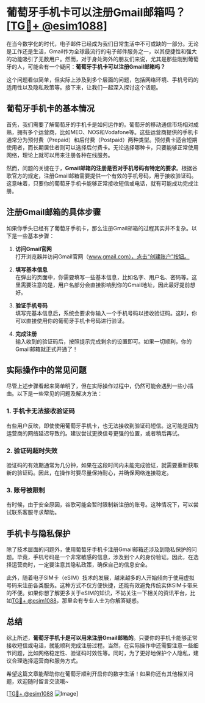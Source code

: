# 葡萄牙手机卡可以注册Gmail邮箱吗？[[TG💪+ @esim1088](https://t.me/s/esim1088)]

在当今数字化的时代，电子邮件已经成为我们日常生活中不可或缺的一部分。无论是工作还是生活，Gmail作为全球最流行的电子邮件服务之一，以其便捷性和强大的功能吸引了无数用户。然而，对于身处海外的朋友们来说，尤其是那些刚到葡萄牙的人，可能会有一个疑问：**葡萄牙手机卡可以注册Gmail邮箱吗？**

这个问题看似简单，但实际上涉及到多个层面的问题，包括网络环境、手机号码的适用性以及隐私政策等。接下来，让我们一起深入探讨这个话题。

## 葡萄牙手机卡的基本情况

首先，我们需要了解葡萄牙的手机卡是如何运作的。葡萄牙的移动通信市场相对成熟，拥有多个运营商，比如MEO、NOS和Vodafone等。这些运营商提供的手机卡通常分为预付费（Prepaid）和后付费（Postpaid）两种类型。预付费卡适合短期使用者，而长期居住者则可以选择后付费卡。无论选择哪种卡，只要能够正常使用网络，理论上就可以用来注册各种在线服务。

然而，问题的关键在于，**Gmail邮箱的注册是否对手机号码有特定的要求**。根据谷歌官方的规定，注册Gmail邮箱需要提供一个有效的手机号码，用于接收验证码。这意味着，只要你的葡萄牙手机卡能够正常接收短信或电话，就有可能成功完成注册。

## 注册Gmail邮箱的具体步骤

如果你手头已经有了葡萄牙手机卡，那么注册Gmail邮箱的过程其实并不复杂。以下是一些基本步骤：

1. **访问Gmail官网**  
   打开浏览器并访问Gmail官网（www.gmail.com），点击“创建账户”按钮。

2. **填写基本信息**  
   在弹出的页面中，你需要填写一些基本信息，比如名字、用户名、密码等。这里需要注意的是，用户名部分会直接影响到你的Gmail地址，因此最好提前想好。

3. **验证手机号码**  
   填写完基本信息后，系统会要求你输入一个手机号码以接收验证码。这时，你可以直接使用你的葡萄牙手机卡号码进行验证。

4. **完成注册**  
   输入收到的验证码后，按照提示完成剩余的设置即可。如果一切顺利，你的Gmail邮箱就正式开通了！

## 实际操作中的常见问题

尽管上述步骤看起来简单明了，但在实际操作过程中，仍然可能会遇到一些小插曲。以下是一些常见的问题及解决方法：

### 1. 手机卡无法接收验证码
有些用户反映，即使使用葡萄牙手机卡，也无法接收到验证码短信。这可能是因为运营商的网络延迟导致的。建议尝试更换信号更强的位置，或者稍后再试。

### 2. 验证码超时失效
验证码的有效期通常为几分钟，如果在这段时间内未能完成验证，就需要重新获取新的验证码。因此，在操作时要尽量保持耐心，并确保网络连接稳定。

### 3. 账号被限制
有时候，由于安全原因，谷歌可能会暂时限制新注册的账号。这种情况下，可以尝试联系客服寻求帮助。

## 手机卡与隐私保护

除了技术层面的问题外，使用葡萄牙手机卡注册Gmail邮箱还涉及到隐私保护的问题。毕竟，手机号码是一个非常敏感的信息，涉及到个人的身份验证。因此，在选择运营商时，一定要注意其隐私政策，确保自己的信息安全。

此外，随着电子SIM卡（eSIM）技术的发展，越来越多的人开始倾向于使用虚拟号码来注册各类服务。这种方式不仅方便快捷，还能有效避免传统实体SIM卡带来的不便。如果你想了解更多关于eSIM的知识，不妨关注一下相关的资讯平台，比如[TG💪+ @esim1088](https://t.me/s/esim1088)，那里会有专业人士为你解答疑惑。

## 总结

综上所述，**葡萄牙手机卡是可以用来注册Gmail邮箱的**。只要你的手机卡能够正常接收短信或电话，就能顺利完成注册过程。当然，在实际操作中还需要注意一些细节问题，比如网络稳定性、验证码时效性等。同时，为了更好地保护个人隐私，建议合理选择运营商和服务方式。

希望这篇文章能帮助你在葡萄牙顺利开启你的数字生活！如果你还有其他相关问题，欢迎随时留言交流哦~ 

[[TG💪+ @esim1088](https://t.me/s/esim1088) ![Image](https://i.postimg.cc/4NQfJmqS/Snipaste-2025-05-13-00-14-12.png)]